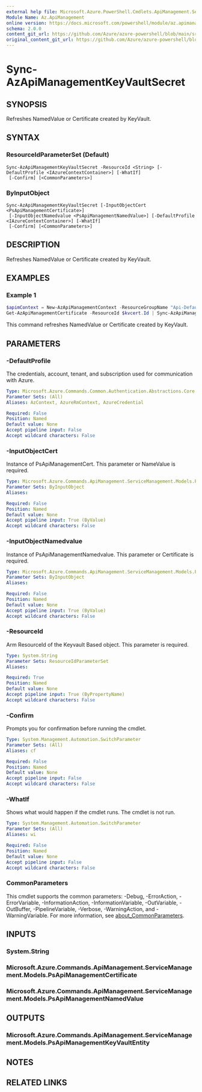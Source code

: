 ```yaml
---
external help file: Microsoft.Azure.PowerShell.Cmdlets.ApiManagement.ServiceManagement.dll-Help.xml
Module Name: Az.ApiManagement
online version: https://docs.microsoft.com/powershell/module/az.apimanagement/sync-azapimanagementkeyvaultsecret
schema: 2.0.0
content_git_url: https://github.com/Azure/azure-powershell/blob/main/src/ApiManagement/ApiManagement/help/Sync-AzApiManagementKeyVaultSecret.md
original_content_git_url: https://github.com/Azure/azure-powershell/blob/main/src/ApiManagement/ApiManagement/help/Sync-AzApiManagementKeyVaultSecret.md
---
```


# Sync-AzApiManagementKeyVaultSecret

## SYNOPSIS
Refreshes NamedValue or Certificate created by KeyVault.

## SYNTAX

### ResourceIdParameterSet (Default)
```
Sync-AzApiManagementKeyVaultSecret -ResourceId <String> [-DefaultProfile <IAzureContextContainer>] [-WhatIf]
 [-Confirm] [<CommonParameters>]
```

### ByInputObject
```
Sync-AzApiManagementKeyVaultSecret [-InputObjectCert <PsApiManagementCertificate>]
 [-InputObjectNamedvalue <PsApiManagementNamedValue>] [-DefaultProfile <IAzureContextContainer>] [-WhatIf]
 [-Confirm] [<CommonParameters>]
```

## DESCRIPTION
Refreshes NamedValue or Certificate created by KeyVault.

## EXAMPLES

### Example 1
```powershell
$apimContext = New-AzApiManagementContext -ResourceGroupName "Api-Default-WestUS" -ServiceName "contoso"
Get-AzApiManagementCertificate -ResourceId $kvcert.Id | Sync-AzApiManagementKeyVaultObject
```

This command refreshes NamedValue or Certificate created by KeyVault.

## PARAMETERS

### -DefaultProfile
The credentials, account, tenant, and subscription used for communication with Azure.

```yaml
Type: Microsoft.Azure.Commands.Common.Authentication.Abstractions.Core.IAzureContextContainer
Parameter Sets: (All)
Aliases: AzContext, AzureRmContext, AzureCredential

Required: False
Position: Named
Default value: None
Accept pipeline input: False
Accept wildcard characters: False
```

### -InputObjectCert
Instance of PsApiManagementCert.
This parameter or NameValue is required.

```yaml
Type: Microsoft.Azure.Commands.ApiManagement.ServiceManagement.Models.PsApiManagementCertificate
Parameter Sets: ByInputObject
Aliases:

Required: False
Position: Named
Default value: None
Accept pipeline input: True (ByValue)
Accept wildcard characters: False
```

### -InputObjectNamedvalue
Instance of PsApiManagementNamedvalue.
This parameter or Certificate is required.

```yaml
Type: Microsoft.Azure.Commands.ApiManagement.ServiceManagement.Models.PsApiManagementNamedValue
Parameter Sets: ByInputObject
Aliases:

Required: False
Position: Named
Default value: None
Accept pipeline input: True (ByValue)
Accept wildcard characters: False
```

### -ResourceId
Arm ResourceId of the Keyvault Based object.
This parameter is required.

```yaml
Type: System.String
Parameter Sets: ResourceIdParameterSet
Aliases:

Required: True
Position: Named
Default value: None
Accept pipeline input: True (ByPropertyName)
Accept wildcard characters: False
```

### -Confirm
Prompts you for confirmation before running the cmdlet.

```yaml
Type: System.Management.Automation.SwitchParameter
Parameter Sets: (All)
Aliases: cf

Required: False
Position: Named
Default value: None
Accept pipeline input: False
Accept wildcard characters: False
```

### -WhatIf
Shows what would happen if the cmdlet runs.
The cmdlet is not run.

```yaml
Type: System.Management.Automation.SwitchParameter
Parameter Sets: (All)
Aliases: wi

Required: False
Position: Named
Default value: None
Accept pipeline input: False
Accept wildcard characters: False
```

### CommonParameters
This cmdlet supports the common parameters: -Debug, -ErrorAction, -ErrorVariable, -InformationAction, -InformationVariable, -OutVariable, -OutBuffer, -PipelineVariable, -Verbose, -WarningAction, and -WarningVariable. For more information, see [about_CommonParameters](http://go.microsoft.com/fwlink/?LinkID=113216).

## INPUTS

### System.String

### Microsoft.Azure.Commands.ApiManagement.ServiceManagement.Models.PsApiManagementCertificate

### Microsoft.Azure.Commands.ApiManagement.ServiceManagement.Models.PsApiManagementNamedValue

## OUTPUTS

### Microsoft.Azure.Commands.ApiManagement.ServiceManagement.Models.PsApiManagementKeyVaultEntity

## NOTES

## RELATED LINKS
